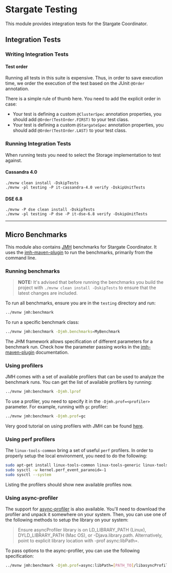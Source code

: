 # Stargate Testing

This module provides integration tests for the Stargate Coordinator.

## Integration Tests

### Writing Integration Tests

#### Test order

Running all tests in this suite is expensive.
Thus, in order to save execution time, we order the execution of the test based on the JUnit `@Order` annotation.

There is a simple rule of thumb here.
You need to add the explicit order in case:

* Your test is defining a custom `@ClusterSpec` annotation properties, you should add `@Order(TestOrder.FIRST)` to your test class.
* Your test is defining a custom `@StargateSpec` annotation properties, you should add `@Order(TestOrder.LAST)` to your test class.

### Running Integration Tests

When running tests you need to select the Storage implementation to test against.

#### Cassandra 4.0

```shell
./mvnw clean install -DskipTests
./mvnw -pl testing -P it-cassandra-4.0 verify -DskipUnitTests
```

#### DSE 6.8

```shell
./mvnw -P dse clean install -DskipTests
./mvnw -pl testing -P dse -P it-dse-6.8 verify -DskipUnitTests
```

-----

## Micro Benchmarks

This module also contains [JMH](https://github.com/openjdk/jmh) benchmarks for Stargate Coordinator.
It uses the [jmh-maven-plugin](https://github.com/metlos/jmh-maven-plugin) to run the benchmarks, primarily from the command line.

### Running benchmarks

> **NOTE:** It's advised that before running the benchmarks you build the project with `./mvnw clean install -DskipTests` to ensure that the latest changes are included.

To run all benchmarks, ensure you are in the `testing` directory and run:

```bash
../mvnw jmh:benchmark
```

To run a specific benchmark class:

```bash
../mvnw jmh:benchmark -Djmh.benchmarks=MyBenchmark
```

The JHM framework allows specification of different parameters for a benchmark run.
Check how the parameter passing works in the [jmh-maven-plugin](https://github.com/metlos/jmh-maven-plugin#passing-parameters) documentation.

### Using profilers

JMH comes with a set of available profilers that can be used to analyze the benchmark runs.
You can get the list of available profilers by running:

```bash
../mvnw jmh:benchmark -Djmh.lprof
```

To use a profiler, you need to specify it in the `-Djmh.prof=<profiler>` parameter.
For example, running with `gc` profiler:

```bash
../mvnw jmh:benchmark -Djmh.prof=gc
```

Very good tutorial on using profilers with JMH can be found [here](https://gist.github.com/markrmiller/a04f5c734fad879f688123bc312c21af#jmh-profilers).

### Using perf profilers

The `linux-tools-common` bring a set of useful `perf` profilers.
In order to properly setup the local environment, you need to do the following:

```bash
sudo apt-get install linux-tools-common linux-tools-generic linux-tools-`uname -r`
sudo sysctl -w kernel.perf_event_paranoid=-1
sudo sysctl --system
```

Listing the profilers should show new available profiles now.

### Using async-profiler

The support for [async-profiler](https://github.com/async-profiler/async-profiler) is also available.
You'll need to download the profiler and unpack it somewhere on your system.
Then, you can use one of the following methods to setup the library on your system:

> Ensure asyncProfiler library is on LD_LIBRARY_PATH (Linux), DYLD_LIBRARY_PATH (Mac OS), or -Djava.library.path. Alternatively, point to explicit library location with -prof async:libPath=<path>.

To pass options to the async-profiler, you can use the following specification:

```bash
../mvnw jmh:benchmark -Djmh.prof=async:libPath=[PATH_TO]/libasyncProfiler.so\;output=flamegraph\;dir=profile-results\;event=alloc
```

